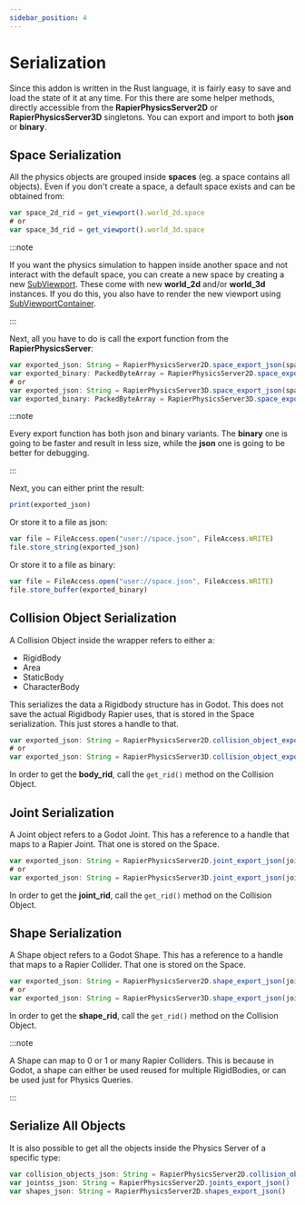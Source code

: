 ```yaml
---
sidebar_position: 4
---
```


# Serialization

Since this addon is written in the Rust language, it is fairly easy to save and load the state of it at any time. For this there are some helper methods, directly accessible from the **RapierPhysicsServer2D** or **RapierPhysicsServer3D** singletons. You can export and import to both **json** or **binary**.

## Space Serialization

All the physics objects are grouped inside **spaces** (eg. a space contains all objects). Even if you don't create a space, a default space exists and can be obtained from:

```js
var space_2d_rid = get_viewport().world_2d.space
# or
var space_3d_rid = get_viewport().world_3d.space
```


:::note

If you want the physics simulation to happen inside another space and not interact with the default space, you can create a new space by creating a new [SubViewport](https://docs.godotengine.org/en/stable/tutorials/rendering/viewports.html). These come with new **world_2d** and/or **world_3d** instances. If you do this, you also have to render the new viewport using [SubViewportContainer](https://docs.godotengine.org/en/stable/classes/class_subviewportcontainer.html#class-subviewportcontainer).

:::

Next, all you have to do is call the export function from the **RapierPhysicsServer**:

```js
var exported_json: String = RapierPhysicsServer2D.space_export_json(space_2d_rid)
var exported_binary: PackedByteArray = RapierPhysicsServer2D.space_export_binary(space_2d_rid)
# or
var exported_json: String = RapierPhysicsServer3D.space_export_json(space_3d_rid)
var exported_binary: PackedByteArray = RapierPhysicsServer3D.space_export_binary(space_3d_rid)
```


:::note

Every export function has both json and binary variants. The **binary** one is going to be faster and result in  less size, while the **json** one is going to be better for debugging.

:::

Next, you can either print the result:

```js
print(exported_json)
```

Or store it to a file as json:

```js
var file = FileAccess.open("user://space.json", FileAccess.WRITE)
file.store_string(exported_json)
```

Or store it to a file as binary:

```js
var file = FileAccess.open("user://space.json", FileAccess.WRITE)
file.store_buffer(exported_binary)
```

## Collision Object Serialization

A Collision Object inside the wrapper refers to either a:
- RigidBody
- Area
- StaticBody
- CharacterBody

This serializes the data a Rigidbody structure has in Godot. This does not save the actual Rigidbody Rapier uses, that is stored in the Space serialization. This just stores a handle to that.

```js
var exported_json: String = RapierPhysicsServer2D.collision_object_export_json(body_rid)
# or
var exported_json: String = RapierPhysicsServer3D.collision_object_export_json(body_rid)
```

In order to get the **body_rid**, call the `get_rid()` method on the Collision Object.

## Joint Serialization

A Joint object refers to a Godot Joint. This has a reference to a handle that maps to a Rapier Joint. That one is stored on the Space.

```js
var exported_json: String = RapierPhysicsServer2D.joint_export_json(joint_rid)
# or
var exported_json: String = RapierPhysicsServer3D.joint_export_json(joint_rid)
```

In order to get the **joint_rid**, call the `get_rid()` method on the Collision Object.

## Shape Serialization

A Shape object refers to a Godot Shape. This has a reference to a handle that maps to a Rapier Collider. That one is stored on the Space.

```js
var exported_json: String = RapierPhysicsServer2D.shape_export_json(joint_rid)
# or
var exported_json: String = RapierPhysicsServer3D.shape_export_json(joint_rid)
```

In order to get the **shape_rid**, call the `get_rid()` method on the Collision Object.

:::note

A Shape can map to 0 or 1 or many Rapier Colliders. This is because in Godot, a shape can either be used reused for multiple RigidBodies, or can be used just for Physics Queries.

:::

## Serialize All Objects

It is also possible to get all the objects inside the Physics Server of a specific type:

```js
var collision_objects_json: String = RapierPhysicsServer2D.collision_objects_export_json()
var jointss_json: String = RapierPhysicsServer2D.joints_export_json()
var shapes_json: String = RapierPhysicsServer2D.shapes_export_json()
```
